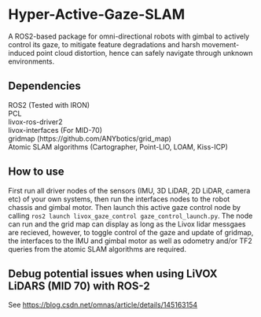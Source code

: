 # Hyper-Active-Gaze-SLAM

A ROS2-based package for omni-directional robots with gimbal to actively control its gaze, to mitigate feature degradations and harsh movement-induced point cloud distortion, hence can safely navigate through unknown environments.

## Dependencies

<p>ROS2 (Tested with IRON)
<br>PCL
<br>livox-ros-driver2
<br>livox-interfaces (For MID-70)
<br>gridmap (https://github.com/ANYbotics/grid_map)
<br>Atomic SLAM algorithms (Cartographer, Point-LIO, LOAM, Kiss-ICP)</p>

## How to use
First run all driver nodes of the sensors (IMU, 3D LiDAR, 2D LiDAR, camera etc) of your own systems, then run the interfaces nodes to the robot chassis and gimbal motor. Then launch this active gaze control node by calling `ros2 launch livox_gaze_control gaze_control_launch.py`. The node can run and the grid map can display as long as the Livox lidar messgaes are recieved, however, to toggle control of the gaze and update of gridmap, the interfaces to the IMU and gimbal motor as well as odometry and/or TF2 queries from the atomic SLAM algorithms are required.

## Debug potential issues when using LiVOX LiDARS (MID 70) with ROS-2
See https://blog.csdn.net/omnas/article/details/145163154
